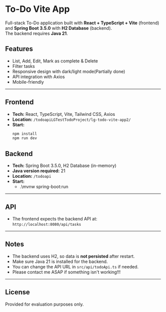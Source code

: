# To-Do Vite App

Full-stack To-Do application built with **React + TypeScript + Vite** (frontend) and **Spring Boot 3.5.0** with **H2 Database** (backend).  
The backend requires **Java 21**.

## Features

- List, Add, Edit, Mark as complete & Delete
- Filter tasks
- Responsive design with dark/light mode(Partially done)
- API integration with Axios
- Mobile-friendly

---

## Frontend

- **Tech:** React, TypeScript, Vite, Tailwind CSS, Axios
- **Location:** `/todoapiLGTestTodoProject/lg-todo-vite-app2/`
- **Start:**  
  ```bash
  npm install
  npm run dev
  ```

## Backend

- **Tech:** Spring Boot 3.5.0, H2 Database (in-memory)
- **Java version required:** 21
- **Location:** `/todoapi`
- **Start:**  
  - .\mvnw spring-boot:run

---

## API

- The frontend expects the backend API at:  
  `http://localhost:8080/api/tasks`

---

## Notes

- The backend uses H2, so data is **not persisted** after restart.
- Make sure Java 21 is installed for the backend.
- You can change the API URL in `src/api/todoApi.ts` if needed.
- Please contact me ASAP if something isn't working!!!

---

## License

Provided for evaluation purposes only.